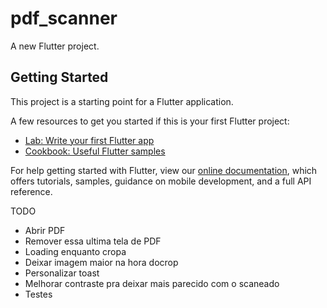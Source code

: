 # pdf_scanner

A new Flutter project.

## Getting Started

This project is a starting point for a Flutter application.

A few resources to get you started if this is your first Flutter project:

- [Lab: Write your first Flutter app](https://flutter.dev/docs/get-started/codelab)
- [Cookbook: Useful Flutter samples](https://flutter.dev/docs/cookbook)

For help getting started with Flutter, view our
[online documentation](https://flutter.dev/docs), which offers tutorials,
samples, guidance on mobile development, and a full API reference.


TODO 

- Abrir PDF
- Remover essa ultima tela de PDF
- Loading enquanto cropa
- Deixar imagem maior na hora docrop
- Personalizar toast
- Melhorar contraste pra deixar mais parecido com o scaneado
- Testes
